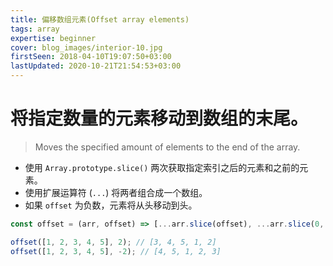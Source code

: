 ```yaml
---
title: 偏移数组元素(Offset array elements)
tags: array
expertise: beginner
cover: blog_images/interior-10.jpg
firstSeen: 2018-04-10T19:07:50+03:00
lastUpdated: 2020-10-21T21:54:53+03:00
---
```


# 将指定数量的元素移动到数组的末尾。
> Moves the specified amount of elements to the end of the array.

- 使用 `Array.prototype.slice()` 两次获取指定索引之后的元素和之前的元素。
- 使用扩展运算符 (`...`) 将两者组合成一个数组。
- 如果 `offset` 为负数，元素将从头移动到头。

```js
const offset = (arr, offset) => [...arr.slice(offset), ...arr.slice(0, offset)];
```

```js
offset([1, 2, 3, 4, 5], 2); // [3, 4, 5, 1, 2]
offset([1, 2, 3, 4, 5], -2); // [4, 5, 1, 2, 3]
```
